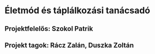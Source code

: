 # Életmód és táplálkozási tanácsadó

## Projektfelelős: Szokol Patrik

## Projekt tagok: Rácz Zalán, Duszka Zoltán



